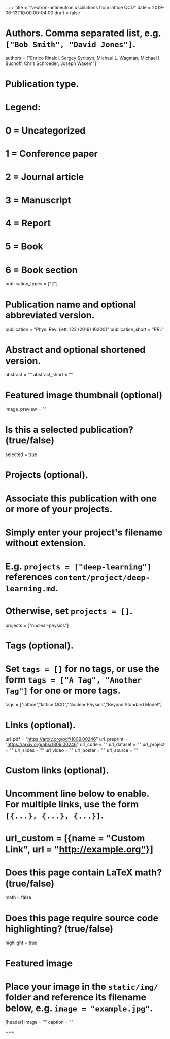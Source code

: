 +++
title = "Neutron-antineutron oscillations from lattice QCD"
date = 2019-06-13T10:00:00-04:00
draft = false

# Authors. Comma separated list, e.g. `["Bob Smith", "David Jones"]`.
authors = ["Enrico Rinaldi, Sergey Syritsyn, Michael L. Wagman, Michael I. Buchoff, Chris Schroeder, Joseph Wasem"]

# Publication type.
# Legend:
# 0 = Uncategorized
# 1 = Conference paper
# 2 = Journal article
# 3 = Manuscript
# 4 = Report
# 5 = Book
# 6 = Book section
publication_types = ["2"]

# Publication name and optional abbreviated version.
publication = "Phys. Rev. Lett. 122 (2019) 162001"
publication_short = "PRL"

# Abstract and optional shortened version.
abstract = ""
abstract_short = ""

# Featured image thumbnail (optional)
image_preview = ""

# Is this a selected publication? (true/false)
selected = true

# Projects (optional).
#   Associate this publication with one or more of your projects.
#   Simply enter your project's filename without extension.
#   E.g. `projects = ["deep-learning"]` references `content/project/deep-learning.md`.
#   Otherwise, set `projects = []`.
projects = ["nuclear-physics"]

# Tags (optional).
#   Set `tags = []` for no tags, or use the form `tags = ["A Tag", "Another Tag"]` for one or more tags.
tags = ["lattice","lattice QCD","Nuclear Physics","Beyond Standard Model"]

# Links (optional).
url_pdf = "https://arxiv.org/pdf/1809.00246"
url_preprint = "https://arxiv.org/abs/1809.00246"
url_code = ""
url_dataset = ""
url_project = ""
url_slides = ""
url_video = ""
url_poster = ""
url_source = ""

# Custom links (optional).
#   Uncomment line below to enable. For multiple links, use the form `[{...}, {...}, {...}]`.
# url_custom = [{name = "Custom Link", url = "http://example.org"}]

# Does this page contain LaTeX math? (true/false)
math = false

# Does this page require source code highlighting? (true/false)
highlight = true

# Featured image
# Place your image in the `static/img/` folder and reference its filename below, e.g. `image = "example.jpg"`.
[header]
image = ""
caption = ""

+++
